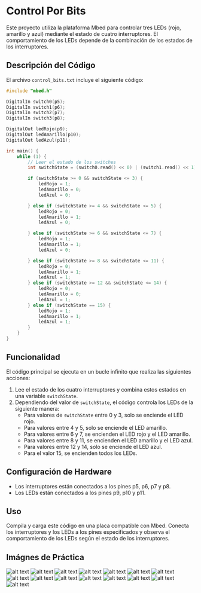 # Control Por Bits

Este proyecto utiliza la plataforma Mbed para controlar tres LEDs (rojo, amarillo y azul) mediante el estado de cuatro interruptores. El comportamiento de los LEDs depende de la combinación de los estados de los interruptores.

## Descripción del Código

El archivo `control_bits.txt` incluye el siguiente código:

```cpp
#include "mbed.h"

DigitalIn switch0(p5);
DigitalIn switch1(p6);
DigitalIn switch2(p7);
DigitalIn switch3(p8);

DigitalOut ledRojo(p9);      
DigitalOut ledAmarillo(p10);
DigitalOut ledAzul(p11);    

int main() {
    while (1) {
        // Leer el estado de los switches
        int switchState = (switch0.read() << 0) | (switch1.read() << 1) | (switch2.read() << 2) | (switch3.read() << 3);

        if (switchState >= 0 && switchState <= 3) {
            ledRojo = 1; 
            ledAmarillo = 0;
            ledAzul = 0;

        } else if (switchState >= 4 && switchState <= 5) {
            ledRojo = 0;
            ledAmarillo = 1; 
            ledAzul = 0;

        } else if (switchState >= 6 && switchState <= 7) {
            ledRojo = 1; 
            ledAmarillo = 1; 
            ledAzul = 0;

        } else if (switchState >= 8 && switchState <= 11) {
            ledRojo = 0;
            ledAmarillo = 1; 
            ledAzul = 1; 
        } else if (switchState >= 12 && switchState <= 14) {
            ledRojo = 0;
            ledAmarillo = 0; 
            ledAzul = 1; 
        } else if (switchState == 15) {
            ledRojo = 1; 
            ledAmarillo = 1; 
            ledAzul = 1; 
        }
    }
}
```

## Funcionalidad

El código principal se ejecuta en un bucle infinito que realiza las siguientes acciones:

1. Lee el estado de los cuatro interruptores y combina estos estados en una variable `switchState`.
2. Dependiendo del valor de `switchState`, el código controla los LEDs de la siguiente manera:
    - Para valores de `switchState` entre 0 y 3, solo se enciende el LED rojo.
    - Para valores entre 4 y 5, solo se enciende el LED amarillo.
    - Para valores entre 6 y 7, se encienden el LED rojo y el LED amarillo.
    - Para valores entre 8 y 11, se encienden el LED amarillo y el LED azul.
    - Para valores entre 12 y 14, solo se enciende el LED azul.
    - Para el valor 15, se encienden todos los LEDs.

## Configuración de Hardware

- Los interruptores están conectados a los pines p5, p6, p7 y p8.
- Los LEDs están conectados a los pines p9, p10 y p11.

## Uso

Compila y carga este código en una placa compatible con Mbed. Conecta los interruptores y los LEDs a los pines especificados y observa el comportamiento de los LEDs según el estado de los interruptores.

## Imágnes de Práctica
![alt text](<WhatsApp Image 2025-03-27 at 18.55.17_972ead3d.jpg>) ![alt text](<WhatsApp Image 2025-03-27 at 18.55.20_5d322fc8.jpg>) ![alt text](<WhatsApp Image 2025-03-27 at 18.55.20_9bf71aa2.jpg>) ![alt text](<WhatsApp Image 2025-03-27 at 18.55.20_26478883.jpg>) ![alt text](<WhatsApp Image 2025-03-27 at 18.55.20_14410a8e.jpg>) ![alt text](<WhatsApp Image 2025-03-27 at 18.55.19_3a82be02.jpg>) ![alt text](<WhatsApp Image 2025-03-27 at 18.55.20_614e1e8a.jpg>) ![alt text](<WhatsApp Image 2025-03-27 at 18.55.20_7752aac8.jpg>) ![alt text](<WhatsApp Image 2025-03-27 at 18.55.19_50a689aa.jpg>) ![alt text](<WhatsApp Image 2025-03-27 at 18.55.19_afcd1204.jpg>) ![alt text](<WhatsApp Image 2025-03-27 at 18.55.18_68f1f6c4.jpg>) ![alt text](<WhatsApp Image 2025-03-27 at 18.55.19_26959cb7.jpg>) ![alt text](<WhatsApp Image 2025-03-27 at 18.55.17_88a0ddf8.jpg>) ![alt text](<WhatsApp Image 2025-03-27 at 18.55.18_0d33cea7.jpg>) ![alt text](<WhatsApp Image 2025-03-27 at 18.55.17_a5076500.jpg>)
